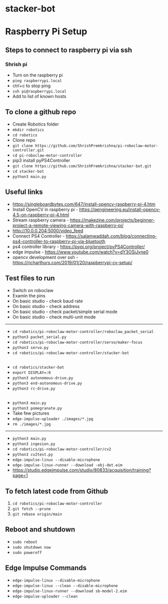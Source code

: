 # stacker-bot

# Raspberry Pi Setup

## Steps to connect to raspberry pi via ssh

### Shrish pi
- Turn on the raspberry pi
- `ping raspberrypi.local` 
- ctrl+c to stop ping
- `ssh pi@raspberrypi.local` 
- Add to list of known hosts

## To clone a github repo
- Create Robotics folder
- `mkdir robotics`
- `cd robotics`
- Clone repo
- `git clone https://github.com/ShrishPremkrishna/pi-roboclaw-motor-controller.git`
- `cd pi-roboclaw-motor-controller`
- pip3 install pyPS4Controller
- `git clone https://github.com/ShrishPremkrishna/stacker-bot.git`
- `cd stacker-bot`
- `python3 main.py`

## Useful links 
- https://singleboardbytes.com/647/install-opencv-raspberry-pi-4.htm
- Install OpenCV in raspberry pi - https://qengineering.eu/install-opencv-4.5-on-raspberry-pi-4.html
- Stream raspberry camera - https://makezine.com/projects/beginner-project-a-remote-viewing-camera-with-raspberry-pi/
- http://10.0.0.204:5000/video_feed
- Connect PS4 Controller - https://salamwaddah.com/blog/connecting-ps4-controller-to-raspberry-pi-via-bluetooth
- ps4 controller library - https://pypi.org/project/pyPS4Controller/
- edge impulse - https://www.youtube.com/watch?v=dY3OSiJyne0
- opencv development over ssh - https://richarthurs.com/2019/01/20/raspberrypi-cv-setup/

## Test files to run
- Switch on roboclaw
- Examin the pins
- On basic studio - check baud rate
- On basic studio - check address
- On basic studio - check packet/simple serial mode
- On basic studio - check multi-unit mode

-----

- `cd robotics/pi-roboclaw-motor-controller/roboclaw_packet_serial`
- `python3 packet_serial.py`
- `cd robotics/pi-roboclaw-motor-controller/servo/maker-focus`
- `python3 servo.py`
- `cd robotics/pi-roboclaw-motor-controller/stacker-bot`
##  ###########################################
- `cd robotics/stacker-bot`
- `export DISPLAY=:0`
- `python3 autonomous-drive.py`
- `python3 end-autonomous-drive.py`
- `python3 rc-drive.py`
##  ###########################################
- `python3 main.py`
- `python3 pomegranate.py`
- Take few pictures
- `edge-impulse-uploader ./images/*.jpg`
- `rm ./images/*.jpg`

------

- `python3 main.py`
- `python3 ingesion.py`
- `cd robotics/pi-roboclaw-motor-controller/cv2`
- `python3 cv2test.py`
- `edge-impulse-linux --disable-microphone`
- `edge-impulse-linux-runner --download -obj-det.eim`
- https://studio.edgeimpulse.com/studio/80833/acquisition/training?page=1

## To fetch latest code from Github
1. `cd robotics/pi-roboclaw-motor-controller`
2. `git fetch --prune`
3. `git rebase origin/main`

## Reboot and shutdown
- `sudo reboot`
- `sudo shutdown now`
- `sudo poweroff`

## Edge Impulse Commands
- `edge-impulse-linux --disable-microphone`
- `edge-impulse-linux --clean --disable-microphone`
- `edge-impulse-linux-runner --download sb-model-2.eim`
- `edge-impulse-uploader --clean`



